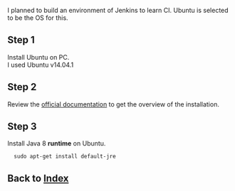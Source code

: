 I planned to build an environment of Jenkins to learn CI.
Ubuntu is selected to be the OS for this.

## Step 1
Install Ubuntu on PC.<br/>
I used Ubuntu v14.04.1

## Step 2
Review the [official documentation](https://jenkins.io/doc/book/installing/) to get the overview of the installation.

## Step 3
Install Java 8 **runtime** on Ubuntu.
```shell
  sudo apt-get install default-jre
```

## Back to [Index](./index.md)
